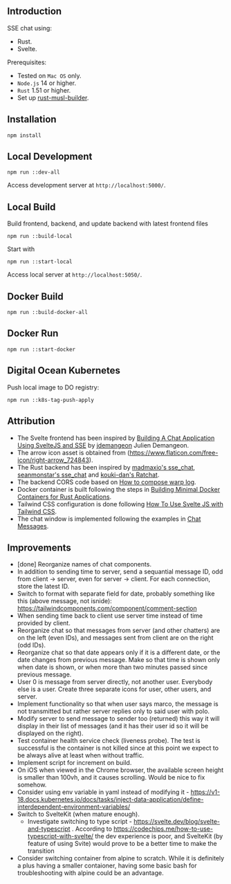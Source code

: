## Introduction

SSE chat using:

* Rust.
* Svelte.

Prerequisites:

* Tested on `Mac OS` only.
* `Node.js` 14 or higher.
* `Rust` 1.51 or higher.
* Set up [rust-musl-builder](https://github.com/emk/rust-musl-builder).

## Installation

```
npm install
```

## Local Development

```
npm run ::dev-all
```
Access development server at `http://localhost:5000/`.

## Local Build

Build frontend, backend, and update backend with latest frontend files

```
npm run ::build-local
```

Start with

```
npm run ::start-local
```

Access local server at `http://localhost:5050/`.

## Docker Build

```
npm run ::build-docker-all
```

## Docker Run

```
npm run ::start-docker
```

## Digital Ocean Kubernetes

Push local image to DO registry:

```
npm run ::k8s-tag-push-apply
```

## Attribution

* The Svelte frontend has been inspired by [Building A Chat Application Using SvelteJS and SSE](https://marmelab.com/blog/2020/10/02/build-a-chat-application-using-sveltejs-and-sse.html) by [jdemangeon](https://github.com/jdemangeon) Julien Demangeon.
* The arrow icon asset is obtained from (https://www.flaticon.com/free-icon/right-arrow_724843).
* The Rust backend has been inspired by [madmaxio's sse_chat](https://github.com/madmaxio/tokio/blob/203ab8bd5e91daea728e9bf1f907de211c222f27/warp/examples/sse_chat.rs), [seanmonstar's sse_chat](https://github.com/seanmonstar/warp/blob/b6d1fc0719604ef1010aec00544408e6af1289a5/examples/sse_chat.rs) and [kouki-dan's Ratchat](https://github.com/kouki-dan/Ratchat/blob/1f4f6fc3a7227076d32906121d2eaedb03c76115/src/main.rs).
* The backend CORS code based on [How to compose warp log](https://stackoverflow.com/questions/62107101/how-to-compose-warp-log).
* Docker container is built following the steps in [Building Minimal Docker Containers for Rust Applications](https://blog.semicolonsoftware.de/building-minimal-docker-containers-for-rust-applications/).
* Tailwind CSS configuration is done following [How To Use Svelte JS with Tailwind CSS](https://levelup.gitconnected.com/how-to-use-svelte-js-with-tailwind-css-f0554187eca1).
* The chat window is implemented following the examples in [Chat Messages](https://tailwindcomponents.com/component/chat-messages).

## Improvements

* [done] Reorganize names of chat components.
* In addition to sending time to server, send a sequantial message ID, odd from client -> server, even for server -> client. For each connection, store the latest ID.
* Switch to format with separate field for date, probably something like this (above message, not isnide): https://tailwindcomponents.com/component/comment-section
* When sending time back to client use server time instead of time provided by client.
* Reorganize chat so that messages from server (and other chatters) are on the left (even IDs), and messages sent from client are on the right (odd IDs).
* Reorganize chat so that date appears only if it is a different date, or the date changes from previous message. Make so that time is shown only when date is shown, or when more than two minutes passed since previous message.
* User 0 is message from server directly, not another user. Everybody else is a user. Create three separate icons for user, other users, and server.
* Implement functionality so that when user says marco, the message is not transmitted but rather server replies only to said user with polo.
* Modify server to send message to sender too (returned) this way it will display in their list of messages (and it has their user id so it will be displayed on the right).
* Test container health service check (liveness probe). The test is successful is the container is not killed since at this point we expect to be always alive at least when without traffic.
* Implement script for increment on build.
* On iOS when viewed in the Chrome browser, the available screen height is smaller than 100vh, and it causes scrolling. Would be nice to fix somehow.
* Consider using env variable in yaml instead of modifying it - https://v1-18.docs.kubernetes.io/docs/tasks/inject-data-application/define-interdependent-environment-variables/
* Switch to SvelteKit (when mature enough).
    * Investigate switching to type script - https://svelte.dev/blog/svelte-and-typescript . According to https://codechips.me/how-to-use-typescript-with-svelte/ the dev experience is poor, and SvelteKit (by feature of using Svite) would prove to be a better time to make the transition
* Consider switching container from alpine to scratch. While it is definitely a plus having a smaller contaioner, having some basic bash for troubleshooting with alpine could be an advantage.

